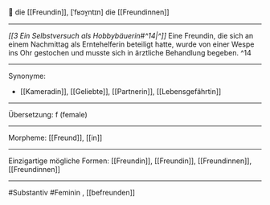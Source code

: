 🔴 die [[Freundin]], [ˈfʁɔʏ̯ntɪn]
die [[Freundinnen]]

---

_[[3  Ein Selbstversuch als Hobbybäuerin#^14|^]]_ Eine Freundin, die sich an einem Nachmittag als Erntehelferin beteiligt hatte, wurde von einer Wespe ins Ohr gestochen und musste sich in ärztliche Behandlung begeben. ^14

---

Synonyme:

- [[Kameradin]], [[Geliebte]], [[Partnerin]], [[Lebensgefährtin]]

---

Übersetzung: f (female)

---

Morpheme:
[[Freund]], [[in]]

---

Einzigartige mögliche Formen: [[Freundin]], [[Freundin]], [[Freundinnen]], [[Freundinnen]]

---

#Substantiv #Feminin
, [[befreunden]]
